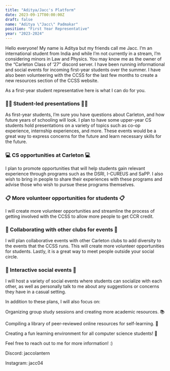 ```yaml
---
title: "Aditya/Jacc's Platform"
date: 2023-09-17T00:00:00Z
draft: false
name: "Aditya \"Jacc\" Padmakar"
position: "First Year Representative"
year: "2023-2024"
---
```


Hello everyone!
My name is Aditya but my friends call me Jacc. I’m an international student from India and while I’m not currently in a stream, I’m considering minors in Law and Physics. You may know me as the owner of the “Carleton Class of ‘27” discord server. I have been running informational and social events for incoming first-year students over the summer. I have also been volunteering with the CCSS for the last few months to create a new resources section of the CCSS website.

As a first-year student representative here is what I can do for you.

### 🧑‍🎓 Student-led presentations 🧑‍🎓

As first-year students, I’m sure you have questions about Carleton, and how future years of schooling will look. I plan to have some upper-year CS students hold presentations on a variety of topics such as co-op experience, internship experiences, and more. These events would be a great way to express concerns for the future and learn necessary skills for the future.

### 💻 CS opportunities at Carleton 💻

I plan to promote opportunities that will help students gain relevant experience through programs such as the DSRI, I-CUREUS and SaPP. I also wish to bring in people to share their experiences with these programs and advise those who wish to pursue these programs themselves.

### 📋 More volunteer opportunities for students 📋

I will create more volunteer opportunities and streamline the process of getting involved with the CCSS to allow more people to get CCR credit.  

### 🤝 Collaborating with other clubs for events 🤝

I will plan collaborative events with other Carleton clubs to add diversity to the events that the CCSS runs. This will create more volunteer opportunities for students. Lastly, it is a great way to meet people outside your social circle.

### 🎉 Interactive social events 🎉

I will host a variety of social events where students can socialize with each other, as well as personally talk to me about any suggestions or concerns they have in a casual setting.

In addition to these plans, I will also focus on:

Organizing group study sessions and creating more academic resources. 📚

Compiling a library of peer-reviewed online resources for self-learning. 🧠

Creating a fun learning environment for all computer science students! 💪

Feel free to reach out to me for more information! :)

Discord: jaccolantern

Instagram: jacc04
